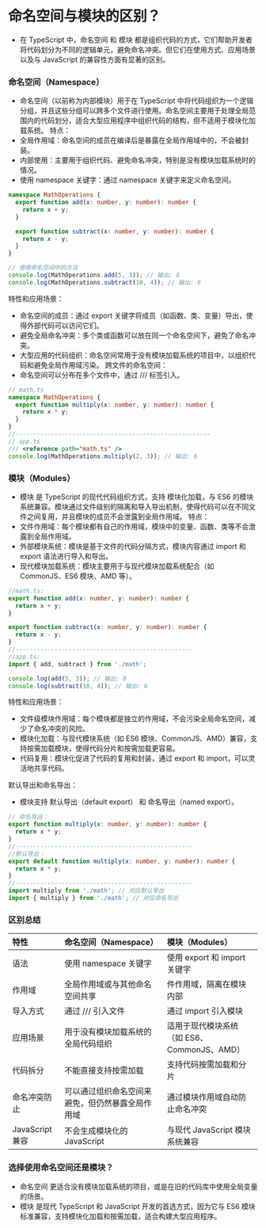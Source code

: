 # 命名空间与模块的区别？

- 在 TypeScript 中，命名空间 和 模块 都是组织代码的方式，它们帮助开发者将代码划分为不同的逻辑单元，避免命名冲突。但它们在使用方式、应用场景以及与 JavaScript 的兼容性方面有显著的区别。

### 命名空间（Namespace）

- 命名空间（以前称为内部模块）用于在 TypeScript 中将代码组织为一个逻辑分组，并且这些分组可以跨多个文件进行使用。命名空间主要用于处理全局范围内的代码划分，适合大型应用程序中组织代码的结构，但不适用于模块化加载系统。
  特点：
- 全局作用域：命名空间的成员在编译后是暴露在全局作用域中的，不会被封装。
- 内部使用：主要用于组织代码、避免命名冲突，特别是没有模块加载系统时的情况。
- 使用 namespace 关键字：通过 namespace 关键字来定义命名空间。

```ts
namespace MathOperations {
  export function add(x: number, y: number): number {
    return x + y;
  }

  export function subtract(x: number, y: number): number {
    return x - y;
  }
}

// 使用命名空间中的方法
console.log(MathOperations.add(5, 3)); // 输出: 8
console.log(MathOperations.subtract(10, 4)); // 输出: 6
```

特性和应用场景：

- 命名空间的成员：通过 export 关键字将成员（如函数、类、变量）导出，使得外部代码可以访问它们。
- 避免全局命名冲突：多个类或函数可以放在同一个命名空间下，避免了命名冲突。
- 大型应用的代码组织：命名空间常用于没有模块加载系统的项目中，以组织代码和避免全局作用域污染。
  跨文件的命名空间：
- 命名空间可以分布在多个文件中，通过 ///<reference path="..." /> 标签引入。

```ts
// math.ts
namespace MathOperations {
  export function multiply(x: number, y: number): number {
    return x * y;
  }
}
//-------------------------------------------------------
// app.ts
/// <reference path="math.ts" />
console.log(MathOperations.multiply(2, 3)); // 输出: 6
```

### 模块（Modules）

- 模块 是 TypeScript 的现代代码组织方式，支持 模块化加载，与 ES6 的模块系统兼容。模块通过文件级别的隔离和导入导出机制，使得代码可以在不同文件之间复用，并且模块的成员不会泄露到全局作用域。
  特点：
- 文件作用域：每个模块都有自己的作用域，模块中的变量、函数、类等不会泄露到全局作用域。
- 外部模块系统：模块是基于文件的代码分隔方式，模块内容通过 import 和 export 语法进行导入和导出。
- 现代模块加载系统：模块主要用于与现代模块加载系统配合（如 CommonJS、ES6 模块、AMD 等）。

```ts
//math.ts:
export function add(x: number, y: number): number {
  return x + y;
}

export function subtract(x: number, y: number): number {
  return x - y;
}
//--------------------------------------------------
//app.ts:
import { add, subtract } from './math';

console.log(add(5, 3)); // 输出: 8
console.log(subtract(10, 4)); // 输出: 6
```

特性和应用场景：

- 文件级模块作用域：每个模块都是独立的作用域，不会污染全局命名空间，减少了命名冲突的风险。
- 模块化加载：与现代模块系统（如 ES6 模块、CommonJS、AMD）兼容，支持按需加载模块，使得代码分片和按需加载更容易。
- 代码复用：模块化促进了代码的复用和封装，通过 export 和 import，可以灵活地共享代码。

默认导出和命名导出：

- 模块支持 默认导出（default export） 和 命名导出（named export）。

```ts
// 命名导出：
export function multiply(x: number, y: number): number {
  return x * y;
}
//--------------------------------------------------
//默认导出：
export default function multiply(x: number, y: number): number {
  return x * y;
}
//--------------------------------------------------
import multiply from './math'; // 对应默认导出
import { multiply } from './math'; // 对应命名导出
```

### 区别总结

| 特性            | 命名空间（Namespace）                            | 模块（Modules）                             |
| :-------------- | :----------------------------------------------- | :------------------------------------------ |
| 语法            | 使用 namespace 关键字                            | 使用 export 和 import 关键字                |
| 作用域          | 全局作用域或与其他命名空间共享                   | 件作用域，隔离在模块内部                    |
| 导入方式        | 通过 ///<reference path="..." /> 引入文件        | 通过 import 引入模块                        |
| 应用场景        | 用于没有模块加载系统的全局代码组织               | 适用于现代模块系统（如 ES6、CommonJS、AMD） |
| 代码拆分        | 不能直接支持按需加载                             | 支持代码按需加载和分片                      |
| 命名冲突防止    | 可以通过组织命名空间来避免，但仍然暴露全局作用域 | 通过模块作用域自动防止命名冲突              |
| JavaScript 兼容 | 不会生成模块化的 JavaScript                      | 与现代 JavaScript 模块系统兼容              |

### 选择使用命名空间还是模块？

- 命名空间 更适合没有模块加载系统的项目，或是在旧的代码库中使用全局变量的场景。
- 模块 是现代 TypeScript 和 JavaScript 开发的首选方式，因为它与 ES6 模块标准兼容，支持模块化加载和按需加载，适合构建大型应用程序。

